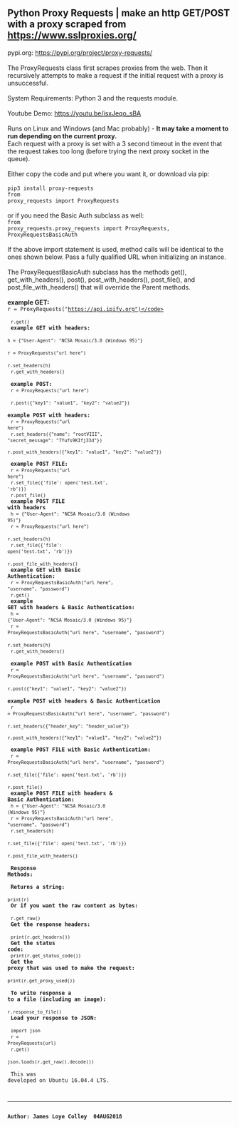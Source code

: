 ## Python Proxy Requests | make an http GET/POST with a proxy scraped from https://www.sslproxies.org/
pypi.org: https://pypi.org/project/proxy-requests/
<br><br>
The ProxyRequests class first scrapes proxies from the web. Then it recursively attempts to make a request if the initial request with a proxy is unsuccessful.
<br><br>
System Requirements: Python 3 and the requests module.
<br><br>
Youtube Demo:  https://youtu.be/isxJeqo_sBA
<br><br>
Runs on Linux and Windows (and Mac probably) - <b>It may take a moment to run depending on the current proxy.</b>
<br>
Each request with a proxy is set with a 3 second timeout in the event that the request takes too long (before trying the next proxy socket in the queue).
<br><br>
Either copy the code and put where you want it, or download via pip:
<br><br>
<code>pip3 install proxy-requests</code>
<br>
<code>from proxy_requests import ProxyRequests</code>
<br><br>
or if you need the Basic Auth subclass as well:
<br>
<code>from proxy_requests.proxy_requests import ProxyRequests, ProxyRequestsBasicAuth</code>
<br><br>
If the above import statement is used, method calls will be identical to the ones shown below. Pass a fully qualified URL when initializing an instance.
<br><br>
The ProxyRequestBasicAuth subclass has the methods get(), get_with_headers(), post(), post_with_headers(), post_file(), and post_file_with_headers() that will override the Parent methods.
<br><br>
<b>example GET:</b><br>
<code>r = ProxyRequests("https://api.ipify.org")</code>
<br>
<code>r.get()</code>
<br>
<b>example GET with headers:</b><br>
<code>h = {"User-Agent": "NCSA Mosaic/3.0 (Windows 95)"}</code>
<br>
<code>r = ProxyRequests("url here")</code>
<br>
<code>r.set_headers(h)</code>
<br>
<code>r.get_with_headers()</code>
<br>
<b>example POST:</b><br>
<code>r = ProxyRequests("url here")</code>
<br>
<code>r.post({"key1": "value1", "key2": "value2"})</code>
<br>
<b>example POST with headers:</b>
<br>
<code>r = ProxyRequests("url here")</code>
<br>
<code>r.set_headers({"name": "rootVIII", "secret_message": "7Yufs9KIfj33d"})</code>
<br>
<code>r.post_with_headers({"key1": "value1", "key2": "value2"})</code>
<br>
<b>example POST FILE:</b><br>
<code>r = ProxyRequests("url here")</code>
<br>
<code>r.set_file({'file': open('test.txt', 'rb')})</code>
<br>
<code>r.post_file()</code>
<br>
<b>example POST FILE with headers</b>
<br>
<code>h = {"User-Agent": "NCSA Mosaic/3.0 (Windows 95)"}</code>
<br>
<code>r = ProxyRequests("url here")</code>
<br>
<code>r.set_headers(h)</code>
<br>
<code>r.set_file({'file': open('test.txt', 'rb')})</code>
<br>
<code>r.post_file_with_headers()</code>
<br>
<b>example GET with Basic Authentication:</b><br>
<code>r = ProxyRequestsBasicAuth("url here", "username", "password")</code>
<br>
<code>r.get()</code>
<br>
<b>example GET with headers & Basic Authentication:</b><br>
<code>h = {"User-Agent": "NCSA Mosaic/3.0 (Windows 95)"}</code>
<br>
<code>r = ProxyRequestsBasicAuth("url here", "username", "password")</code>
<br>
<code>r.set_headers(h)</code>
<br>
<code>r.get_with_headers()</code>
<br>
<b>example POST with Basic Authentication</b><br>
<code>r = ProxyRequestsBasicAuth("url here", "username", "password")</code>
<br>
<code>r.post({"key1": "value1", "key2": "value2"})</code>
<br>
<b>example POST with headers & Basic Authentication</b><br>
<code>r = ProxyRequestsBasicAuth("url here", "username", "password")</code>
<br>
<code>r.set_headers({"header_key": "header_value"})</code>
<br>
<code>r.post_with_headers({"key1": "value1", "key2": "value2"})</code>
<br>
<b>example POST FILE with Basic Authentication:</b><br>
<code>r = ProxyRequestsBasicAuth("url here", "username", "password")</code>
<br>
<code>r.set_file({'file': open('test.txt', 'rb')})</code>
<br>
<code>r.post_file()</code>
<br>
<b>example POST FILE with headers & Basic Authentication:</b>
<br>
<code>h = {"User-Agent": "NCSA Mosaic/3.0 (Windows 95)"}</code>
<br>
<code>r = ProxyRequestsBasicAuth("url here", "username", "password")</code>
<br>
<code>r.set_headers(h)</code>
<br>
<code>r.set_file({'file': open('test.txt', 'rb')})</code>
<br>
<code>r.post_file_with_headers()</code>
<br><br>
<strong>Response Methods:</strong>
<br><br>
  <b>Returns a string:</b>
<br>
<code>print(r)</code>
<br>
<b>Or if you want the raw content as bytes: </b>
<br>
<code>r.get_raw()</code>
<br>
<b>Get the response headers:</b>
<br>
<code>print(r.get_headers())</code>
<br>
<b>Get the status code:</b>
<br>
<code>print(r.get_status_code())</code>
<br>
<b>Get the proxy that was used to make the request:</b>
<br>
<code>print(r.get_proxy_used())</code>
<br>
<br>
<b>To write response a to a file (including an image):</b>
<br>
<code>r.response_to_file()</code>
<br>
<b>Load your response to JSON: </b>
<br>
<code>import json</code>
<br>
<code>r = ProxyRequests(url)</code>
<br>
<code>r.get()</code>
<br>
<code>json.loads(r.get_raw().decode())</code>
<br><br>
This was developed on Ubuntu 16.04.4 LTS.
<hr>
<b>Author: James Loye Colley  04AUG2018</b><br><br>
<br>
